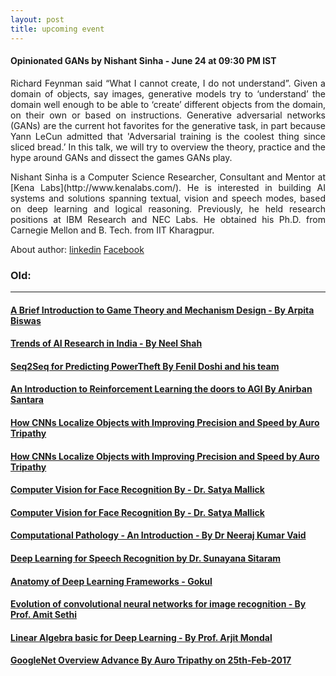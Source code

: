 ```yaml
---
layout: post
title: upcoming event
---
```


#### Opinionated GANs by Nishant Sinha - June 24 at 09:30 PM IST


<p style="text-align: justify;">Richard Feynman said “What I cannot create, I do not understand”. Given a domain of objects, say images, generative models try to ‘understand’ the domain well enough to be able to ‘create’ different objects from the domain, on their own or based on instructions. Generative adversarial networks (GANs) are the current hot favorites for the generative task, in part because Yann LeCun admitted that 'Adversarial training is the coolest thing since sliced bread.’ In this talk, we will try to overview the theory, practice and the hype around GANs and dissect the games GANs play.
</p>
<p style="text-align: justify;">Nishant Sinha is a Computer Science Researcher, Consultant and Mentor at [Kena Labs](http://www.kenalabs.com/). He is interested in building AI systems and solutions spanning textual, vision and speech modes, based on deep learning and logical reasoning. Previously, he held research positions at IBM Research and NEC Labs. He obtained his Ph.D. from Carnegie Mellon and B. Tech. from IIT Kharagpur.
</p>
<p style="text-align: justify;">
</p>

About author: [linkedin](https://www.linkedin.com/in/subratpanda/)
[Facebook](https://www.facebook.com/subratpanda)


### Old:
---------------------------------------------------------------------------------------------------------------------------

#### [A Brief Introduction to Game Theory and Mechanism Design - By Arpita Biswas](http://idli.group/session/2017-06-10-game-theory-mechnishm/)

#### [Trends of AI Research in India - By Neel Shah](http://idli.group/session/2017-5-20-researchtrenfofai/)

#### [Seq2Seq for Predicting PowerTheft By Fenil Doshi and his team](http://idli.group/session/2017-05-6-Seq2-Seq/)

#### [An Introduction to Reinforcement Learning the doors to AGI By Anirban Santara](http://idli.group/session/2017-04-29-Intro-to-RRN/)

#### [How CNNs Localize Objects with Improving Precision and Speed by Auro Tripathy ](http://idli.group/session/2017-04-22-how-cnn-works/)

#### [ How CNNs Localize Objects with Improving Precision and Speed by Auro Tripathy](http://idli.group/session/2017-04-22-how-cnn-works/)

#### [Computer Vision for Face Recognition By - Dr. Satya Mallick ](http://idli.group/session/2017-04-15-Language-understanding/)

#### [Computer Vision for Face Recognition By - Dr. Satya Mallick ](http://idli.group/session/2017-04-08-CVML/)

#### [Computational Pathology - An Introduction - By Dr Neeraj Kumar Vaid](http://idli.group/session/2017-04-01-Computational/)

#### [Deep Learning for Speech Recognition by Dr. Sunayana Sitaram]( http://idli.group/session/2017-03-25-dl-avr/ )

#### [Anatomy of Deep Learning Frameworks - Gokul](http://idli.group/session/2017-03-18-Anatomy-of-DL/)

#### [Evolution of convolutional neural networks for image recognition - By Prof. Amit Sethi](http://idli.group/session/2017-03-11-Evolution-of-NL/)

#### [Linear Algebra basic for Deep Learning - By Prof. Arjit Mondal](http://idli.group/session/2017-03-04-Overview-of-linear-algebra/)

#### [GoogleNet Overview Advance By Auro Tripathy on 25th-Feb-2017](https://indiadeeplearninginitiative-idli.github.io/session/2017-02-25-GoogleNet-Overview/)
